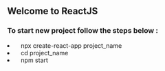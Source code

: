 <h2> Welcome to ReactJS </h2>
<h3> To start new project follow the steps below : </h3>
 <li> &nbsp; &nbsp;npx create-react-app project_name </li>
  <li> &nbsp; &nbsp;cd project_name </li>
 <li> &nbsp; &nbsp;npm start </li></p>
